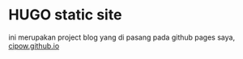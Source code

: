 # HUGO static site
ini merupakan project blog yang di pasang pada github pages saya,
[cipow.github.io](cipow.github.io)

